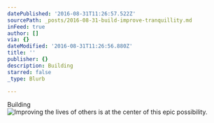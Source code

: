 ```yaml
---
datePublished: '2016-08-31T11:26:57.522Z'
sourcePath: _posts/2016-08-31-build-improve-tranquillity.md
inFeed: true
author: []
via: {}
dateModified: '2016-08-31T11:26:56.880Z'
title: ''
publisher: {}
description: Building
starred: false
_type: Blurb

---
```

Building
![Improving the lives of others is at the center of this epic possibility.  ](https://the-grid-user-content.s3-us-west-2.amazonaws.com/176dcf0a-bfc8-4cc1-ae01-6beb00270c7a.jpg)